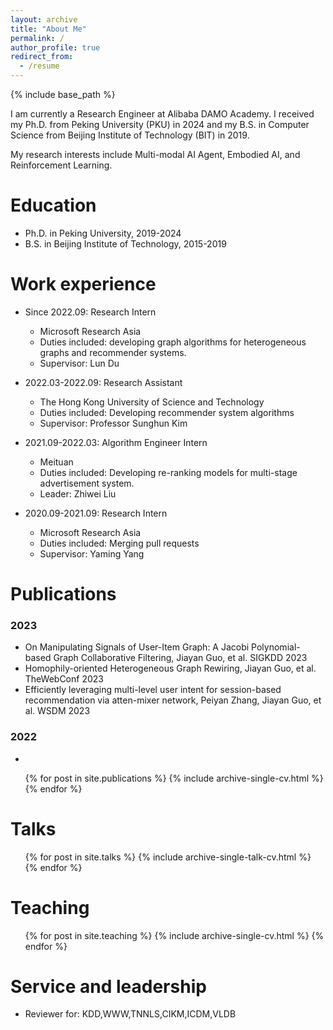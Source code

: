 ```yaml
---
layout: archive
title: "About Me"
permalink: /
author_profile: true
redirect_from:
  - /resume
---
```


{% include base_path %}

I am currently a Research Engineer at Alibaba DAMO Academy. I received my Ph.D. from Peking University (PKU) in 2024 and my B.S. in Computer Science from Beijing Institute of Technology (BIT) in 2019.

My research interests include Multi-modal AI Agent, Embodied AI, and Reinforcement Learning.

Education
======
* Ph.D. in Peking University, 2019-2024
* B.S. in Beijing Institute of Technology, 2015-2019

Work experience
======
* Since 2022.09: Research Intern
  * Microsoft Research Asia
  * Duties included: developing graph algorithms for heterogeneous graphs and recommender systems.
  * Supervisor: Lun Du

* 2022.03-2022.09: Research Assistant
  * The Hong Kong University of Science and Technology
  * Duties included: Developing recommender system algorithms
  * Supervisor: Professor Sunghun Kim

* 2021.09-2022.03: Algorithm Engineer Intern
  * Meituan
  * Duties included: Developing re-ranking models for multi-stage advertisement system.
  * Leader: Zhiwei Liu

* 2020.09-2021.09: Research Intern
  * Microsoft Research Asia
  * Duties included: Merging pull requests
  * Supervisor: Yaming Yang
  
Publications
======
### 2023
  * On Manipulating Signals of User-Item Graph: A Jacobi Polynomial-based Graph Collaborative Filtering, Jiayan Guo, et al. SIGKDD 2023
  * Homophily-oriented Heterogeneous Graph Rewiring, Jiayan Guo, et al. TheWebConf 2023
  * Efficiently leveraging multi-level user intent for session-based recommendation via atten-mixer network, Peiyan Zhang, Jiayan Guo, et al. WSDM 2023
### 2022
  * 
  <ul>{% for post in site.publications %}
    {% include archive-single-cv.html %}
  {% endfor %}</ul>
  
Talks
======
  <ul>{% for post in site.talks %}
    {% include archive-single-talk-cv.html %}
  {% endfor %}</ul>
  
Teaching
======
  <ul>{% for post in site.teaching %}
    {% include archive-single-cv.html %}
  {% endfor %}</ul>
  
Service and leadership
======
* Reviewer for: KDD,WWW,TNNLS,CIKM,ICDM,VLDB
